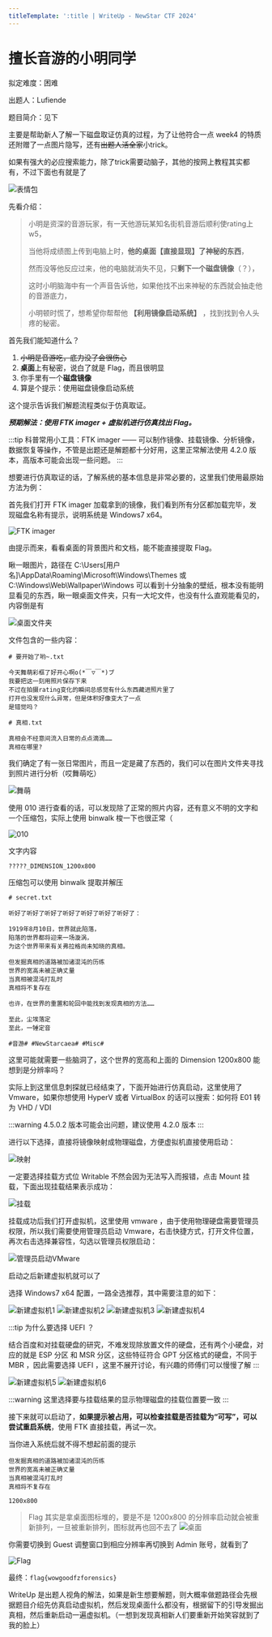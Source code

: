 ```yaml
---
titleTemplate: ':title | WriteUp - NewStar CTF 2024'
---
```


# 擅长音游的小明同学

拟定难度：困难

出题人：Lufiende

题目简介：见下

主要是帮助新人了解一下磁盘取证仿真的过程，为了让他符合一点 week4 的特质还附赠了一点图片隐写，还有~~出题人活全家~~小trick。

如果有强大的必应搜索能力，除了trick需要动脑子，其他的按网上教程其实都有，不过下面也有就是了

![表情包](/assets/images/wp/2024/week4/xiaoming2_1.png)

先看介绍：

>小明是资深的音游玩家，有一天他游玩某知名街机音游后顺利使rating上w5，
>
>当他将成绩图上传到电脑上时，**他的桌面【直接显现】了神秘的东西**，
>
>然而没等他反应过来，他的电脑就消失不见，只**剩下一个磁盘镜像**（？），
>
>这时小明脑海中有一个声音告诉他，如果他找不出来神秘的东西就会抽走他的音游底力，
>
>小明顿时慌了，想希望你帮帮他 **【利用镜像启动系统】** ，找到找到令人头疼的秘密。

首先我们能知道什么？

1. ~~小明是音游吃，底力没了会很伤心~~
2. **桌面**上有秘密，说白了就是 Flag，而且很明显
3. 你手里有一个**磁盘镜像**
4. 算是个提示：使用磁盘镜像启动系统

这个提示告诉我们解题流程类似于仿真取证。

***预期解法：使用 FTK imager + 虚拟机进行仿真找出 Flag。***

:::tip
科普常用小工具：FTK imager —— 可以制作镜像、挂载镜像、分析镜像，数据恢复等操作，不管是出题还是解题都十分好用，这里正常解法使用 4.2.0 版本，高版本可能会出现一些问题。
:::

想要进行仿真取证的话，了解系统的基本信息是非常必要的，这里我们使用最原始方法为例：

首先我们打开 FTK imager 加载拿到的镜像，我们看到所有分区都加载完毕，发现磁盘名称有提示，说明系统是 Windows7 x64。

![FTK imager](/assets/images/wp/2024/week4/xiaoming2_2.png)

由提示而来，看看桌面的背景图片和文档，能不能直接提取 Flag。

瞅一眼图片，路径在 C:\Users\[用户名]\AppData\Roaming\Microsoft\Windows\Themes 或 C:\Windows\Web\Wallpaper\Windows 可以看到十分抽象的壁纸，根本没有能明显看见的东西，瞅一眼桌面文件夹，只有一大坨文件，也没有什么直观能看见的，内容倒是有

![桌面文件夹](/assets/images/wp/2024/week4/xiaoming2_3.png)

文件包含的一些内容：

```plaintext
# 要开始了哟~.txt

今天舞萌彩框了好开心啊o(*￣▽￣*)ブ
我要把这一刻用照片保存下来
不过在拍摄rating变化的瞬间总感觉有什么东西藏进照片里了
打开也没发现什么异常，但是体积好像变大了一点
是错觉吗？
```

```plaintext
# 真相.txt

真相会不经意间流入日常的点点滴滴……
真相在哪里?
```

我们确定了有一张日常图片，而且一定是藏了东西的，我们可以在图片文件夹寻找到照片进行分析（哎舞萌吃）

![舞萌](/assets/images/wp/2024/week4/xiaoming2_4.jpg)

使用 010 进行查看的话，可以发现除了正常的照片内容，还有意义不明的文字和一个压缩包，实际上使用 binwalk 梭一下也很正常（

![010](/assets/images/wp/2024/week4/xiaoming2_5.png)

文字内容

```plaintext
?????_DIMENSION_1200x800
```

压缩包可以使用 binwalk 提取并解压

```plaintext
# secret.txt

听好了听好了听好了听好了听好了听好了听好了：

1919年8月10日，世界就此陷落，
陷落的世界都将迎来一场漩涡，
为这个世界带来有关弗拉格尚未知晓的真相。

但发掘真相的道路被加诸混沌的历练
世界的宽高未被正确丈量
当真相被混沌打乱时
真相将不复存在

也许，在世界的重置和轮回中能找到发现真相的方法……

至此，尘埃落定
至此，一锤定音

#音游# #NewStarcaea# #Misc#
```

这里可能就需要一些脑洞了，这个世界的宽高和上面的 Dimension 1200x800 能想到是分辨率吗？

实际上到这里信息刺探就已经结束了，下面开始进行仿真启动，这里使用了 Vmware，如果你想使用 HyperV 或者 VirtualBox 的话可以搜索：如何将 E01 转为 VHD / VDI

:::warning
4.5.0.2 版本可能会出问题，建议使用 4.2.0 版本
:::

进行以下选择，直接将镜像映射成物理磁盘，方便虚拟机直接使用启动：

![映射](/assets/images/wp/2024/week4/xiaoming2_6.png)

一定要选择挂载方式位 Writable 不然会因为无法写入而报错，点击 Mount 挂载，下面出现挂载结果表示成功：

![挂载](/assets/images/wp/2024/week4/xiaoming2_7.png)

挂载成功后我们打开虚拟机，这里使用 vmware ，由于使用物理硬盘需要管理员权限，所以我们需要使用管理员启动 Vmware，右击快捷方式，打开文件位置，再次右击选择兼容性，勾选以管理员权限启动：

![管理员启动VMware](/assets/images/wp/2024/week4/xiaoming2_8.png)

启动之后新建虚拟机就可以了

选择 Windows7 x64 配置，一路全选推荐，其中需要注意的如下：

![新建虚拟机1](/assets/images/wp/2024/week4/xiaoming2_9.png)
![新建虚拟机2](/assets/images/wp/2024/week4/xiaoming2_10.png)
![新建虚拟机3](/assets/images/wp/2024/week4/xiaoming2_11.png)
![新建虚拟机4](/assets/images/wp/2024/week4/xiaoming2_12.png)

:::tip
为什么要选择 UEFI ？

结合百度和对挂载硬盘的研究，不难发现除放置文件的硬盘，还有两个小硬盘，对应的就是 ESP 分区 和 MSR 分区，这些特征符合 GPT 分区格式的硬盘，不同于 MBR ，因此需要选择 UEFI ，这里不展开讨论，有兴趣的师傅们可以慢慢了解
:::

![新建虚拟机5](/assets/images/wp/2024/week4/xiaoming2_13.png)
![新建虚拟机6](/assets/images/wp/2024/week4/xiaoming2_14.png)

:::warning
这里选择要与挂载结果的显示物理磁盘的挂载位置要一致
:::

接下来就可以启动了，**如果提示被占用，可以检查挂载是否挂载为“可写”，可以尝试重启系统**，使用 FTK 直接挂载，再试一次。

当你进入系统后就不得不想起前面的提示

```plaintext
但发掘真相的道路被加诸混沌的历练
世界的宽高未被正确丈量
当真相被混沌打乱时
真相将不复存在

1200x800
```

>Flag 其实是拿桌面图标堆的，要是不是 1200x800 的分辨率启动就会被重新排列，一旦被重新排列，图标就再也回不去了
>![桌面](/assets/images/wp/2024/week4/xiaoming2_15.png)

你需要切换到 Guest 调整窗口到相应分辨率再切换到 Admin 账号，就看到了

![Flag](/assets/images/wp/2024/week4/xiaoming2_16.png)

最终：`flag{wowgoodfzforensics}`

WriteUp 是出题人视角的解法，如果是新生想要解题，则大概率做题路径会先根据题目介绍先仿真启动虚拟机，然后发现桌面什么都没有，根据留下的引导发掘出真相，然后重新启动一遍虚拟机。（一想到发现真相新人们要重新开始笑容就到了我的脸上）

